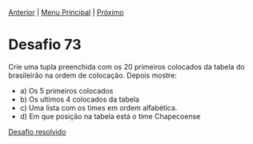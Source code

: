 [Anterior](Desafio072.md) | [Menu Principal](/README.md/) | [Próximo](Desafio074.md)  

# Desafio 73  
  
  Crie uma tupla preenchida com os 20 primeiros colocados da tabela do brasileirão na ordem de colocação. Depois mostre:  
  - a) Os 5 primeiros colocados
  - b) Os ultimos 4 colocados da tabela
  - c) Uma lista com os times em ordem alfabética.
  - d) Em que posição na tabela está o time Chapecoense

[Desafio resolvido](/Desafios/desafio073.py/)